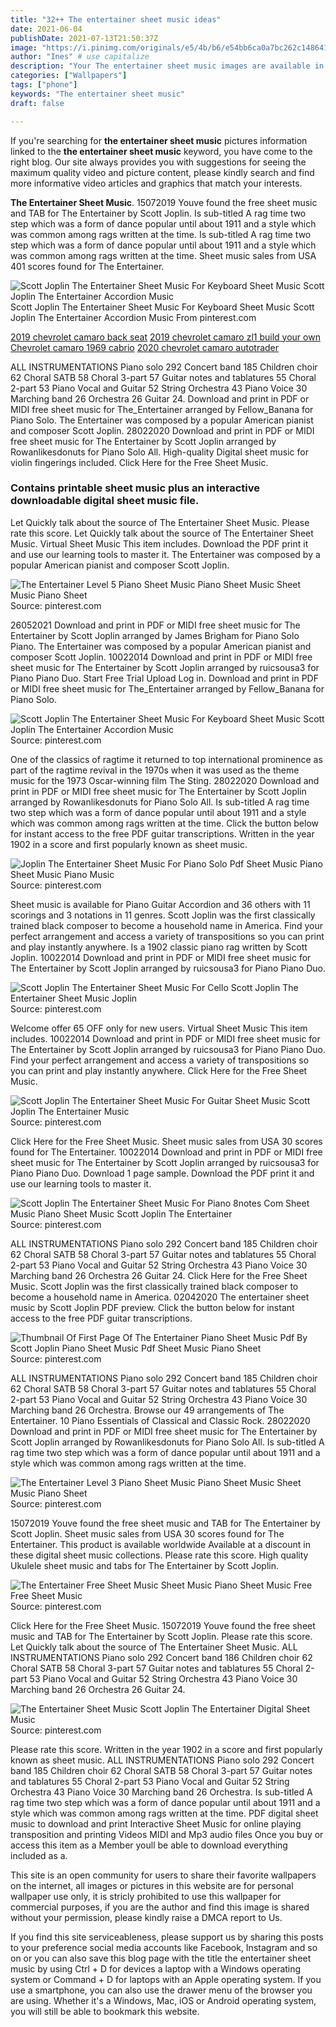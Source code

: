 ```yaml
---
title: "32++ The entertainer sheet music ideas"
date: 2021-06-04
publishDate: 2021-07-13T21:50:37Z
image: "https://i.pinimg.com/originals/e5/4b/b6/e54bb6ca0a7bc262c148641045f4ea56.png"
author: "Ines" # use capitalize
description: "Your The entertainer sheet music images are available in this site. The entertainer sheet music are a topic that is being searched for and liked by netizens now. You can Get the The entertainer sheet music files here. Get all royalty-free photos and vectors."
categories: ["Wallpapers"]
tags: ["phone"]
keywords: "The entertainer sheet music"
draft: false

---
```


If you're searching for **the entertainer sheet music** pictures information linked to the **the entertainer sheet music** keyword, you have come to the right  blog.  Our site always  provides you with  suggestions  for seeing  the maximum  quality video and picture  content, please kindly search and find more informative video articles and graphics  that match your interests.

**The Entertainer Sheet Music**. 15072019 Youve found the free sheet music and TAB for The Entertainer by Scott Joplin. Is sub-titled A rag time two step which was a form of dance popular until about 1911 and a style which was common among rags written at the time. Is sub-titled A rag time two step which was a form of dance popular until about 1911 and a style which was common among rags written at the time. Sheet music sales from USA 401 scores found for The Entertainer.

![Scott Joplin The Entertainer Sheet Music For Keyboard Sheet Music Scott Joplin The Entertainer Accordion Music](https://i.pinimg.com/originals/a0/10/a6/a010a68b8eb3f60ed7670e531bcee7a2.gif "Scott Joplin The Entertainer Sheet Music For Keyboard Sheet Music Scott Joplin The Entertainer Accordion Music")
Scott Joplin The Entertainer Sheet Music For Keyboard Sheet Music Scott Joplin The Entertainer Accordion Music From pinterest.com

[2019 chevrolet camaro back seat](/2019-chevrolet-camaro-back-seat/)
[2019 chevrolet camaro zl1 build your own](/2019-chevrolet-camaro-zl1-build-your-own/)
[Chevrolet camaro 1969 cabrio](/chevrolet-camaro-1969-cabrio/)
[2020 chevrolet camaro autotrader](/2020-chevrolet-camaro-autotrader/)

ALL INSTRUMENTATIONS Piano solo 292 Concert band 185 Children choir 62 Choral SATB 58 Choral 3-part 57 Guitar notes and tablatures 55 Choral 2-part 53 Piano Vocal and Guitar 52 String Orchestra 43 Piano Voice 30 Marching band 26 Orchestra 26 Guitar 24. Download and print in PDF or MIDI free sheet music for The_Entertainer arranged by Fellow_Banana for Piano Solo. The Entertainer was composed by a popular American pianist and composer Scott Joplin. 28022020 Download and print in PDF or MIDI free sheet music for The Entertainer by Scott Joplin arranged by Rowanlikesdonuts for Piano Solo All. High-quality Digital sheet music for violin fingerings included. Click Here for the Free Sheet Music.

### Contains printable sheet music plus an interactive downloadable digital sheet music file.

Let Quickly talk about the source of The Entertainer Sheet Music. Please rate this score. Let Quickly talk about the source of The Entertainer Sheet Music. Virtual Sheet Music This item includes. Download the PDF print it and use our learning tools to master it. The Entertainer was composed by a popular American pianist and composer Scott Joplin.


![The Entertainer Level 5 Piano Sheet Music Piano Sheet Music Sheet Music Piano Sheet](https://i.pinimg.com/474x/c6/9c/6f/c69c6f1996302a62fb07dbf6ecc32e4b.jpg "The Entertainer Level 5 Piano Sheet Music Piano Sheet Music Sheet Music Piano Sheet")
Source: pinterest.com

26052021 Download and print in PDF or MIDI free sheet music for The Entertainer by Scott Joplin arranged by James Brigham for Piano Solo Piano. The Entertainer was composed by a popular American pianist and composer Scott Joplin. 10022014 Download and print in PDF or MIDI free sheet music for The Entertainer by Scott Joplin arranged by ruicsousa3 for Piano Piano Duo. Start Free Trial Upload Log in. Download and print in PDF or MIDI free sheet music for The_Entertainer arranged by Fellow_Banana for Piano Solo.

![Scott Joplin The Entertainer Sheet Music For Keyboard Sheet Music Scott Joplin The Entertainer Accordion Music](https://i.pinimg.com/originals/a0/10/a6/a010a68b8eb3f60ed7670e531bcee7a2.gif "Scott Joplin The Entertainer Sheet Music For Keyboard Sheet Music Scott Joplin The Entertainer Accordion Music")
Source: pinterest.com

One of the classics of ragtime it returned to top international prominence as part of the ragtime revival in the 1970s when it was used as the theme music for the 1973 Oscar-winning film The Sting. 28022020 Download and print in PDF or MIDI free sheet music for The Entertainer by Scott Joplin arranged by Rowanlikesdonuts for Piano Solo All. Is sub-titled A rag time two step which was a form of dance popular until about 1911 and a style which was common among rags written at the time. Click the button below for instant access to the free PDF guitar transcriptions. Written in the year 1902 in a score and first popularly known as sheet music.

![Joplin The Entertainer Sheet Music For Piano Solo Pdf Sheet Music Piano Sheet Music Piano Music](https://i.pinimg.com/originals/1e/6f/8f/1e6f8fd6506790b62dde74d3c46f86de.gif "Joplin The Entertainer Sheet Music For Piano Solo Pdf Sheet Music Piano Sheet Music Piano Music")
Source: pinterest.com

Sheet music is available for Piano Guitar Accordion and 36 others with 11 scorings and 3 notations in 11 genres. Scott Joplin was the first classically trained black composer to become a household name in America. Find your perfect arrangement and access a variety of transpositions so you can print and play instantly anywhere. Is a 1902 classic piano rag written by Scott Joplin. 10022014 Download and print in PDF or MIDI free sheet music for The Entertainer by Scott Joplin arranged by ruicsousa3 for Piano Piano Duo.

![Scott Joplin The Entertainer Sheet Music For Cello Scott Joplin The Entertainer Sheet Music Joplin](https://i.pinimg.com/originals/c8/ac/8c/c8ac8c6c1664a1019572e20a3e84af3d.gif "Scott Joplin The Entertainer Sheet Music For Cello Scott Joplin The Entertainer Sheet Music Joplin")
Source: pinterest.com

Welcome offer 65 OFF only for new users. Virtual Sheet Music This item includes. 10022014 Download and print in PDF or MIDI free sheet music for The Entertainer by Scott Joplin arranged by ruicsousa3 for Piano Piano Duo. Find your perfect arrangement and access a variety of transpositions so you can print and play instantly anywhere. Click Here for the Free Sheet Music.

![Scott Joplin The Entertainer Sheet Music For Guitar Sheet Music Scott Joplin The Entertainer Music](https://i.pinimg.com/originals/89/d7/ca/89d7cae21b3cdbffc7240dd2ba0699d7.gif "Scott Joplin The Entertainer Sheet Music For Guitar Sheet Music Scott Joplin The Entertainer Music")
Source: pinterest.com

Click Here for the Free Sheet Music. Sheet music sales from USA 30 scores found for The Entertainer. 10022014 Download and print in PDF or MIDI free sheet music for The Entertainer by Scott Joplin arranged by ruicsousa3 for Piano Piano Duo. Download 1 page sample. Download the PDF print it and use our learning tools to master it.

![Scott Joplin The Entertainer Sheet Music For Piano 8notes Com Sheet Music Piano Sheet Music Scott Joplin The Entertainer](https://i.pinimg.com/originals/63/f5/9d/63f59d44cd009244f33371d8a2a030ac.png "Scott Joplin The Entertainer Sheet Music For Piano 8notes Com Sheet Music Piano Sheet Music Scott Joplin The Entertainer")
Source: pinterest.com

ALL INSTRUMENTATIONS Piano solo 292 Concert band 185 Children choir 62 Choral SATB 58 Choral 3-part 57 Guitar notes and tablatures 55 Choral 2-part 53 Piano Vocal and Guitar 52 String Orchestra 43 Piano Voice 30 Marching band 26 Orchestra 26 Guitar 24. Click Here for the Free Sheet Music. Scott Joplin was the first classically trained black composer to become a household name in America. 02042020 The entertainer sheet music by Scott Joplin PDF preview. Click the button below for instant access to the free PDF guitar transcriptions.

![Thumbnail Of First Page Of The Entertainer Piano Sheet Music Pdf By Scott Joplin Piano Sheet Music Pdf Sheet Music Piano Sheet](https://i.pinimg.com/474x/a1/ab/5e/a1ab5eadaf98d0ecced16cca7f5636f8.jpg "Thumbnail Of First Page Of The Entertainer Piano Sheet Music Pdf By Scott Joplin Piano Sheet Music Pdf Sheet Music Piano Sheet")
Source: pinterest.com

ALL INSTRUMENTATIONS Piano solo 292 Concert band 185 Children choir 62 Choral SATB 58 Choral 3-part 57 Guitar notes and tablatures 55 Choral 2-part 53 Piano Vocal and Guitar 52 String Orchestra 43 Piano Voice 30 Marching band 26 Orchestra. Browse our 49 arrangements of The Entertainer. 10 Piano Essentials of Classical and Classic Rock. 28022020 Download and print in PDF or MIDI free sheet music for The Entertainer by Scott Joplin arranged by Rowanlikesdonuts for Piano Solo All. Is sub-titled A rag time two step which was a form of dance popular until about 1911 and a style which was common among rags written at the time.

![The Entertainer Level 3 Piano Sheet Music Piano Sheet Music Sheet Music Piano Sheet](https://i.pinimg.com/474x/80/26/3e/80263e2644ee98f4cc637e2c7c0429ce.jpg "The Entertainer Level 3 Piano Sheet Music Piano Sheet Music Sheet Music Piano Sheet")
Source: pinterest.com

15072019 Youve found the free sheet music and TAB for The Entertainer by Scott Joplin. Sheet music sales from USA 30 scores found for The Entertainer. This product is available worldwide Available at a discount in these digital sheet music collections. Please rate this score. High quality Ukulele sheet music and tabs for The Entertainer by Scott Joplin.

![The Entertainer Free Sheet Music Sheet Music Piano Sheet Music Free Free Sheet Music](https://i.pinimg.com/originals/5a/c5/6f/5ac56fbabe71293dc2b256b349c39807.jpg "The Entertainer Free Sheet Music Sheet Music Piano Sheet Music Free Free Sheet Music")
Source: pinterest.com

Click Here for the Free Sheet Music. 15072019 Youve found the free sheet music and TAB for The Entertainer by Scott Joplin. Please rate this score. Let Quickly talk about the source of The Entertainer Sheet Music. ALL INSTRUMENTATIONS Piano solo 292 Concert band 186 Children choir 62 Choral SATB 58 Choral 3-part 57 Guitar notes and tablatures 55 Choral 2-part 53 Piano Vocal and Guitar 52 String Orchestra 43 Piano Voice 30 Marching band 26 Orchestra 26 Guitar 24.

![The Entertainer Sheet Music Scott Joplin The Entertainer Digital Sheet Music](https://i.pinimg.com/originals/e5/4b/b6/e54bb6ca0a7bc262c148641045f4ea56.png "The Entertainer Sheet Music Scott Joplin The Entertainer Digital Sheet Music")
Source: pinterest.com

Please rate this score. Written in the year 1902 in a score and first popularly known as sheet music. ALL INSTRUMENTATIONS Piano solo 292 Concert band 185 Children choir 62 Choral SATB 58 Choral 3-part 57 Guitar notes and tablatures 55 Choral 2-part 53 Piano Vocal and Guitar 52 String Orchestra 43 Piano Voice 30 Marching band 26 Orchestra. Is sub-titled A rag time two step which was a form of dance popular until about 1911 and a style which was common among rags written at the time. PDF digital sheet music to download and print Interactive Sheet Music for online playing transposition and printing Videos MIDI and Mp3 audio files Once you buy or access this item as a Member youll be able to download everything included as a.

This site is an open community for users to share their favorite wallpapers on the internet, all images or pictures in this website are for personal wallpaper use only, it is stricly prohibited to use this wallpaper for commercial purposes, if you are the author and find this image is shared without your permission, please kindly raise a DMCA report to Us.

If you find this site serviceableness, please support us by sharing this posts to your preference social media accounts like Facebook, Instagram and so on or you can also save this blog page with the title the entertainer sheet music by using Ctrl + D for devices a laptop with a Windows operating system or Command + D for laptops with an Apple operating system. If you use a smartphone, you can also use the drawer menu of the browser you are using. Whether it's a Windows, Mac, iOS or Android operating system, you will still be able to bookmark this website.
